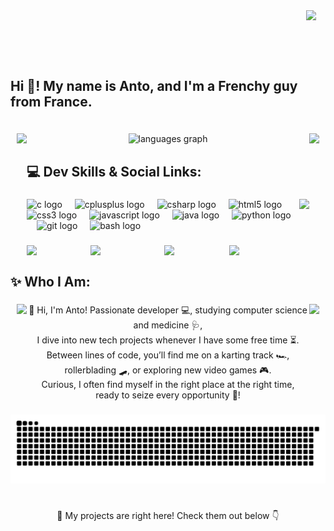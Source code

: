 <img align="right" height="80" style="margin-right: 3%" src="https://media1.tenor.com/m/kdfoCFrhgjAAAAAC/nagatoro.gif"  />

<h2 style="display: inline-block; width: auto; margin-bottom: 3%">Hi 👋! My name is Anto, and I'm a Frenchy guy from France.</h2>

###

<img align="left" height="180" style="margin-left: 2%" src="https://media1.tenor.com/m/4TT38rFtbIIAAAAC/nagatoro.gif"  />

<img align="right" height="150" style="margin-right: 2%" src="https://media.tenor.com/AsccOD438eoAAAAi/black-cat.gif"  />

<div align="center" style="margin-top: 4%; margin-bottom: 5%">
  <img src="https://github-readme-stats.vercel.app/api/top-langs?username=LYppo&locale=en&hide_title=true&layout=compact&card_width=320&langs_count=5&theme=moltack&hide_border=false&order=2" height="150" alt="languages graph"  />
</div>

###

<h2 align="left" style="margin-bottom: 3%">💻 Dev Skills & Social Links:</h2>

###

<img align="right" height="140" src="https://media.tenor.com/o52MCbZZ_EQAAAAi/rawr.gif"  />

###

<div align="left">
  <img src="https://cdn.jsdelivr.net/gh/devicons/devicon/icons/c/c-original.svg" height="30" alt="c logo"  />
  <img width="12" />
  <img src="https://cdn.jsdelivr.net/gh/devicons/devicon/icons/cplusplus/cplusplus-original.svg" height="30" alt="cplusplus logo"  />
  <img width="12" />
  <img src="https://cdn.jsdelivr.net/gh/devicons/devicon/icons/csharp/csharp-original.svg" height="30" alt="csharp logo"  />
  <img width="12" />
  <img src="https://cdn.jsdelivr.net/gh/devicons/devicon/icons/html5/html5-original.svg" height="30" alt="html5 logo"  />
  <img width="12" />
  <img src="https://cdn.jsdelivr.net/gh/devicons/devicon/icons/css3/css3-original.svg" height="30" alt="css3 logo"  />
  <img width="12" />
  <img src="https://cdn.jsdelivr.net/gh/devicons/devicon/icons/javascript/javascript-original.svg" height="30" alt="javascript logo"  />
  <img width="12" />
  <img src="https://cdn.jsdelivr.net/gh/devicons/devicon/icons/java/java-original.svg" height="30" alt="java logo"  />
  <img width="12" />
  <img src="https://cdn.jsdelivr.net/gh/devicons/devicon/icons/python/python-original.svg" height="30" alt="python logo"  />
  <img width="12" />
  <img src="https://cdn.jsdelivr.net/gh/devicons/devicon/icons/git/git-original.svg" height="30" alt="git logo"  />
  <img width="12" />
  <img src="https://cdn.jsdelivr.net/gh/devicons/devicon/icons/bash/bash-original.svg" height="30" alt="bash logo"  />
</div>

###

<div align="left">
  <a href="https://discordapp.com/users/585509293416251432" target="_blank" style="color: transparent;">
    <img src="https://raw.githubusercontent.com/maurodesouza/profile-readme-generator/master/src/assets/icons/social/discord/default.svg" width="52" height="40" alt="discord logo"  />
  </a>
  <a href="https://www.instagram.com/coutableantonin/" target="_blank" style="color: transparent;">
    <img src="https://raw.githubusercontent.com/maurodesouza/profile-readme-generator/master/src/assets/icons/social/instagram/default.svg" width="52" height="40" alt="instagram logo"  />
  </a>
  <a href="https://www.linkedin.com/in/antonin-coutable-35171a290/" target="_blank" style="color: transparent;">
    <img src="https://raw.githubusercontent.com/maurodesouza/profile-readme-generator/master/src/assets/icons/social/linkedin/default.svg" width="52" height="40" alt="linkedin logo"  />
  </a>
  <a href="mailto:antodu72210@gmail.com" target="_blank" style="color: transparent;">
    <img src="https://raw.githubusercontent.com/maurodesouza/profile-readme-generator/master/src/assets/icons/social/gmail/default.svg" width="52" height="40" alt="gmail logo"  />
  </a>
</div>

<h2 align="left" style="margin-bottom: 3%">✨ Who I Am:</h2>

###

<img align="left" height="150" style="margin-left: 2%" src="https://media1.tenor.com/m/X51DAWpiC7QAAAAC/nagatoro-cat-girl.gif"  />

<img align="right" height="140" style="margin-right: 2%" src="https://preview.redd.it/cappie-outis-v0-cmgpu8a2oyce1.jpeg?width=2048&format=pjpg&auto=webp&s=290c934fe4935b61a7bb0cf80531dcdfa87ff3c2"  />

<p align="center" style="margin-top: 3.5%;">👋 Hi, I'm Anto! Passionate developer 💻, studying computer science and medicine 🩺,<br>I dive into new tech projects whenever I have some free time ⏳.<br>Between lines of code, you’ll find me on a karting track 🏎️,<br>rollerblading 🛹, or exploring new video games 🎮.<br>Curious, I often find myself in the right place at the right time,<br>ready to seize every opportunity 🌟!</p>

###

<div align="center">
    <img src="https://raw.githubusercontent.com/LYppo/LYppo/output/snake.svg" alt="Snake animation" />
</div>

#

<p align="center">🚀 My projects are right here! Check them out below 👇</p>

###